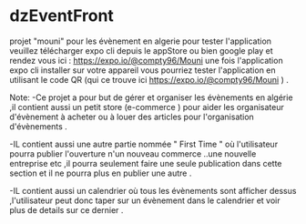 # dzEventFront
projet "mouni"  pour les évènement en algerie
pour tester l'application veuillez télécharger expo cli depuis le appStore ou bien google play et rendez vous ici : 
https://expo.io/@compty96/Mouni 
une fois l'application expo cli installer sur votre appareil vous pourriez tester l'application en utilisant le code QR (qui ce trouve ici https://expo.io/@compty96/Mouni )  . 


Note:
-Ce projet a pour but de gérer et organiser les évènements en algérie ,il contient aussi un petit store (e-commerce ) pour aider les organisateur d'évènement à acheter
ou à louer des articles pour l'organisation d'évènements .

-IL contient aussi une autre partie nommée " First Time " où l'utilisateur pourra publier l'ouverture n'un nouveau commerce ..une nouvelle entreprise etc ,il pourra 
seulement faire une seule publication dans cette section et il ne pourra plus en publier une autre . 

-IL contient aussi un calendrier où tous les évènements sont afficher dessus ,l'utilisateur peut donc taper sur un évènement dans le calendrier et voir plus de 
details sur ce dernier . 
